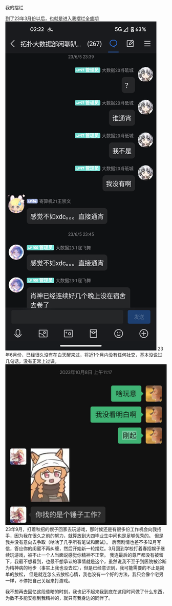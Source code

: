 我的摆烂

到了23年3月份以后，也就是进入我摆烂全盛期
![img_24.png](img_24.png)
23年6月份，已经很久没有在白天醒来过，将近1个月内没有任何社交，基本没说过几句话，没有正常上过课。
![img_25.png](img_25.png)
23年9月，打着秋招的幌子回家去玩游戏，那时候还是有很多份工作机会向我招手，因为我在很久之前的努力，就算放到大四毕业生中间也是足够优秀的。
但是我并没有意向去争取（咕咕了几乎所有笔试和面试）。 后面剧情也差不多12月写信，答应你的闺蜜不再纠缠，然后开始新一轮摆烂。3月回到学校打着春招幌子继续玩游戏，被不止一个人当面说感觉你精神不正常。
我连最后的尊严都没有被留下，我最不想看到，也最不想承认的事情就是这个，虽然说我不至于到医院被诊断为精神病的地步（事实上我也没去过），但是已经意识到，我可能需要的不止是简单的放松，
但是就连怎么去放松心情，我也没有一个好的方法，我只会像个宅男一样，不停把自己关起来打游戏。

我不想再去回忆这段昏暗的时刻，我也记不起来我到底在这段时间做了什么东西，为数不多能安慰到我精神的，就只有我身边的同伴了。
